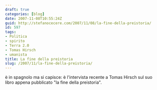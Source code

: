 ```yaml
---
draft: true
categories: [blog]
date: 2007-11-08T10:55:24Z
guid: http://stefanocecere.com/2007/11/08/la-fine-della-preistoria/
id: 597
tags:
- Politica
- spirito
- Terra 2.0
- Tomas Hirsch
- umanista
title: La fine della preistoria
slug: /2007/11/la-fine-della-preistoria/
---
```


è in spagnolo ma si capisce: è l'intervista recente a Tomas Hirsch sul suo libro appena pubblicato "la fine della preistoria".